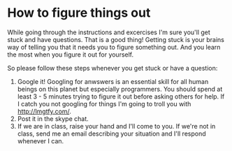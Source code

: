 # How to figure things out

While going through the instructions and excercises I'm sure you'll get stuck and have questions. 
That is a good thing! Getting stuck is your brains way of telling you that it needs you to figure something out. 
And you learn the most when you figure it out for yourself. 

So please follow these steps whenever you get stuck or have a question:

1. Google it! Googling for anwswers is an essential skill for all human beings on this planet but especially programmers. You should spend at least 3 - 5 minutes trying to figure it out before asking others for help. If I catch you not googling for things I'm going to troll you with http://lmgtfy.com/.
2. Post it in the skype chat. 
3. If we are in class, raise your hand and I'll come to you. If we're not in class, send me an email describing your situation and I'll respond whenever I can.


